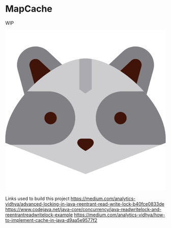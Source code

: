 
# MapCache

WIP

![mapcache.svg](doc/mapcache.svg)

Links used to build this project
https://medium.com/analytics-vidhya/advanced-locking-in-java-reentrant-read-write-lock-b40fce0833de
https://www.codejava.net/java-core/concurrency/java-readwritelock-and-reentrantreadwritelock-example
https://medium.com/analytics-vidhya/how-to-implement-cache-in-java-d9aa5e9577f2
